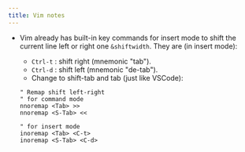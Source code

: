 ```yaml
---
title: Vim notes
---
```


- Vim already has built-in key commands for insert mode to shift the current line left or right one `&shiftwidth`. They are (in insert mode):
    - `Ctrl-t` : shift right (mnemonic "tab").
    - `Ctrl-d` : shift left (mnemonic "de-tab").
    - Change to shift-tab and tab (just like VSCode):

    ```vim
    " Remap shift left-right
    " for command mode
    nnoremap <Tab> >>
    nnoremap <S-Tab> <<

    " for insert mode
    inoremap <Tab> <C-t>
    inoremap <S-Tab> <C-d>
    ```
